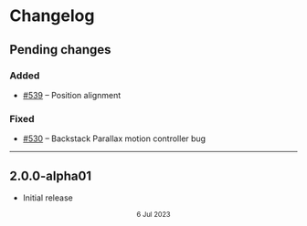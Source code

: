 # Changelog

## Pending changes

### Added

- [#539](https://github.com/bumble-tech/appyx/pull/539) – Position alignment

### Fixed

- [#530](https://github.com/bumble-tech/appyx/issues/530) – Backstack Parallax motion controller bug

---

## 2.0.0-alpha01

- Initial release

<div style="text-align: center"><small>6 Jul 2023</small></div>
